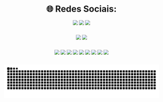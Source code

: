 <h1 align='center'>🌐 Redes Sociais:</h1>
<div align='center'>
  <a href="https://www.linkedin.com/in/dev-alex-silva"><img height="25em" src="https://img.shields.io/badge/LinkedIn-%230077B5.svg?logo=linkedin&logoColor=white"/></a>
  <a href="mailto:alexmoreira64@gmail.com"><img height="25em" src="https://img.shields.io/badge/Gmail-D14836?style=for-the-badge&logo=gmail&logoColor=white"/></a>
  <a href="https://www.instagram.com/alex.msilva/"><img height="25em" src="https://img.shields.io/badge/Instagram-E4405F?style=for-the-badge&logo=instagram&logoColor=white"/></a>
<div/>

##

<div align='center'>
  <img height="180em" src="https://github-readme-stats.vercel.app/api?username=alexmoreirasilva&show_icons=true&theme=dracula&include_all_commits=true&count_private=true"/>
  <img height="180em" src="https://github-readme-stats.vercel.app/api/top-langs/?username=alexmoreirasilva&layout=compact&langs-count=16&theme=dracula"/>
</div>

##

<div align='center'>
  <img height="60px" src="https://cdn.jsdelivr.net/gh/devicons/devicon@latest/icons/react/react-original.svg" />
  <img height="60px" src="https://cdn.jsdelivr.net/gh/devicons/devicon@latest/icons/javascript/javascript-original.svg" />
  <img height="60px" src="https://cdn.jsdelivr.net/gh/devicons/devicon@latest/icons/typescript/typescript-original.svg" />
  <img height="60px" src="https://cdn.jsdelivr.net/gh/devicons/devicon@latest/icons/nodejs/nodejs-original-wordmark.svg" />
  <img height="60px" src="https://cdn.jsdelivr.net/gh/devicons/devicon@latest/icons/tailwindcss/tailwindcss-original.svg" />
  <img height="60px" src="https://cdn.jsdelivr.net/gh/devicons/devicon@latest/icons/postgresql/postgresql-plain-wordmark.svg" />
  <img height="60px" src="https://cdn.jsdelivr.net/gh/devicons/devicon@latest/icons/prisma/prisma-original.svg" />
  <img height="60px" src="https://cdn.jsdelivr.net/gh/devicons/devicon@latest/icons/sqlite/sqlite-original.svg" />
    <img height="60px" src="https://cdn.jsdelivr.net/gh/devicons/devicon@latest/icons/mysql/mysql-original.svg" />
</div>

##

<picture>
  <source media="(prefers-color-scheme: dark)" srcset="https://raw.githubusercontent.com/alexmoreirasilva/alexmoreirasilva/output/github-contribution-grid-snake-dark.svg">
  <source media="(prefers-color-scheme: light)" srcset="https://raw.githubusercontent.com/alexmoreirasilva/alexmoreirasilva/output/github-contribution-grid-snake.svg">
  <img alt="github contribution grid snake animation" src="https://raw.githubusercontent.com/alexmoreirasilva/alexmoreirasilva/output/github-contribution-grid-snake.svg">
</picture>
